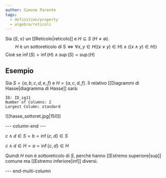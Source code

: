 ```yaml
---
author: Simone Parente
tags:
  - definition/property
  - algebra/reticoli
---
```


Sia $(S, \leq)$ un [[Reticolo|reticolo]] e $H \subseteq S$ $(H \neq \emptyset)$.
$$H \text{ è un sottoreticolo di S} \iff \forall x,y \in H((x \lor y) \in H) \land ((x \land y) \in H))$$
Cioè se $\inf(S) = \inf(H) \land \sup(S)=\sup(H)$

## Esempio
Sia $S=\{a,b,c,d,e,f\}$ e $H=\{a,c,d,f\}$.
Il relativo [[Diagrammi di Hasse|diagramma di Hasse]] sarà:

```start-multi-column
ID: ID_ig11
Number of Columns: 2
Largest Column: standard
```

![[hasse_sottoret.jpg|150]]

--- column-end ---

$c \land d \in S = b = \inf\{c,d\} \in S$

$c \land d \in H = a = \inf\{c,d\} \in H$

Quindi $H$ non è sottoreticolo di $S$, perché hanno [[Estremo superiore|sup]] comune ma [[Estremo inferiore|inf]] diversi.

--- end-multi-column

